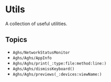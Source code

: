 # Utils

A collection of useful utilities.

## Topics

- ``Aghs/NetworkStatusMonitor``
- ``Aghs/Aghs/AppInfo``
- ``Aghs/Aghs/print(_:type:file:method:line:)``
- ``Aghs/Aghs/dismissKeyboard()``
- ``Aghs/Aghs/previews(_:devices:viewName:)``
